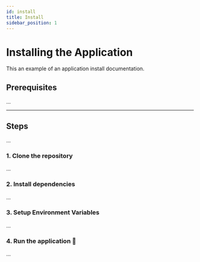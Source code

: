 ```yaml
---
id: install
title: Install
sidebar_position: 1
---
```


# Installing the Application

This an example of an application install documentation.

## Prerequisites

...

---

## Steps

...

### 1. Clone the repository

...

### 2. Install dependencies

...

### 3. Setup Environment Variables

...

### 4. Run the application 🚀

...